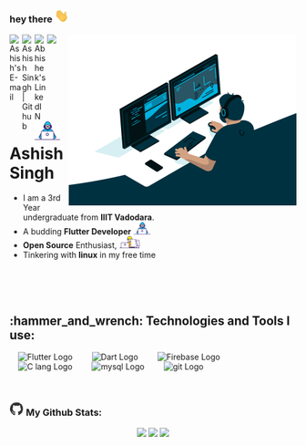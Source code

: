 ### hey there <img src="./assets/hi.gif" width="25px">

<img align="right" alt="GIF" src="./assets/programmer-1.gif" width="400" height="300" />

<!-- <img align="right" alt="GIF" src="./assets/prorammer-2.gif" width="512" height="384" /> -->

<a href="ashish.k.singh1001@gmail.com">
  <img align="left" alt="Ashish's E-mail" width="22px" src="https://cdn.worldvectorlogo.com/logos/official-gmail-icon-2020-.svg" />
</a>
<a href="https://github.com/AshishSingh2001">
  <img align="left" alt="Ashish Singh | Github" width="22px" src="https://cdn.worldvectorlogo.com/logos/github-icon-1.svg" />
</a>
<a href="https://www.linkedin.com/in/ashishsingh2001/">
  <img align="left" alt="Abhishek's LinkedIN" width="22px" src="https://cdn.worldvectorlogo.com/logos/linkedin-icon-2.svg" />
</a>

![](https://komarev.com/ghpvc/?username=AshishSingh2001&label=Visitors)

# <img src="./assets/Developer.gif" width="45px">Ashish Singh&nbsp;

<!-- About Me Section -->
   
- I am a 3rd Year undergraduate from <b>IIIT Vadodara</b>. 
- A budding <b>Flutter Developer</b> <img src="./assets/Developer.gif" width="30px">
- <b>Open Source</b> Enthusiast,&nbsp;<img src="./assets/Designer.gif" width="36px">
- Tinkering with __linux__ in my free time
<!-- - Currently working on [Arcadia Auction](https://github.com/kapilkumar2001/Arcadia-Auction) -->
<br><br><br>

<!-- Technologies and Tools Section -->
<h2 align="left">:hammer_and_wrench: Technologies and Tools I use:</h2>
<p align="left"> 
  <img src="https://cdn.worldvectorlogo.com/logos/flutter.svg" alt="Flutter Logo" width="50" height="50" hspace="15"/>
  <img src="https://cdn.worldvectorlogo.com/logos/dart.svg" alt="Dart Logo" width="50" height="50" hspace="15"/>
  <img src="https://cdn.worldvectorlogo.com/logos/firebase-1.svg" alt="Firebase Logo" width="50" height="50" hspace="15"/>
  <img src="https://cdn.worldvectorlogo.com/logos/c.svg" alt="C lang Logo" width="50" height="50" hspace="15"/>
  <img src="https://cdn.worldvectorlogo.com/logos/mysql-6.svg" alt="mysql Logo" width="50" height="50" hspace="15"/>
  <img src="https://cdn.worldvectorlogo.com/logos/git-icon.svg" alt="git Logo" width="50" height="50" hspace="15"/>
</p>
<br>

### <img src='./assets/github-wavy.gif' width='25px'> My Github Stats:

<p align="center">
  
<!-- Github Stats + Top Langs -->
  
<!--   <img height="180em" width="456em" src="https://github-readme-stats.vercel.app/api?username=AshishSingh2001&show_icons=true&hide_border=true"/>
  <img height="180em" width="331em" src="https://github-readme-stats.vercel.app/api/top-langs/?username=AshishSingh2001&layout=compact&langs_count=8"/> -->

<!-- Github Stats + Streaks -->
  <img src = "https://activity-graph.herokuapp.com/graph?username=AshishSingh2001&theme=react-dark&hide_border=true&area=true" width = 800>
  <img src = "https://github-readme-stats.vercel.app/api?username=AshishSingh2001&show_icons=true&theme=dark&hide_border=true" width = 400>
  <img src = "https://github-readme-streak-stats.herokuapp.com?user=AshishSingh2001&theme=dark&hide_border=true" width = 400>
  
</p>

<!--
**AshishSingh2001/AshishSingh2001** is a ✨ _special_ ✨ repository because its `README.md` (this file) appears on your GitHub profile.

Here are some ideas to get you started:

- 🔭 I’m currently working on ...
- 🌱 I’m currently learning ...
- 👯 I’m looking to collaborate on ...
- 🤔 I’m looking for help with ...
- 💬 Ask me about ...
- 📫 How to reach me: ...
- 😄 Pronouns: ...
- ⚡ Fun fact: ...
-->
